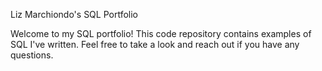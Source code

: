 Liz Marchiondo's SQL Portfolio

Welcome to my SQL portfolio! This code repository contains examples of SQL I've written. Feel free to take a look and reach out if you have any questions.
